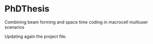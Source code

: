 # PhDThesis
Combining beam forming and space time coding in macrocell multiuser scenarios

Updating again the project file.
